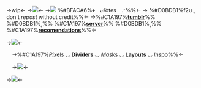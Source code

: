 ->wip<-
->![](https://cdn.discordapp.com/attachments/1112271341341650975/1199223007852367952/Untitled802_20240123182040.png?ex=65c1c275&is=65af4d75&hm=52621eddbcaef8a3d31bd56c95155fba8176429605b5435901a4c71753ed4289&)<-
->![](https://cdn.discordapp.com/attachments/1112271341341650975/1199224077869645895/IMG_2537.gif?ex=65c1c374&is=65af4e74&hm=536bbf3f21e46316358248ae98c02bb058fcb359d9d9f0f0380d6d0f8e553494&) %#BFACA6%ᚐ　𝓝otes　.ᐟ%%<-
-> %#D0BDB1%f2u ˳ don't *repost* without credit%%<-
->%#C1A197%[**tumblr**](https://www.tumblr.com/enchantedflowers)%%  %#D0BDB1%˳%%  %#C1A197%[**server**](https://discord.gg/hatters)%%  %#D0BDB1%˳%% %#C1A197%[**recomendations**](https://rentry.co/draculasrecs)%%<-
⠀

->![](https://cdn.discordapp.com/attachments/1112271341341650975/1199250159926779976/Untitled809_20240123201150.png?ex=65c1dbbf&is=65af66bf&hm=a332e7a730699929b244a4cf2e6917307a26b252656d6dbf7e0a39c7a708d827&)<-

⠀
->%#C1A197%[*Pix*els]() ◡ [**Dividers**]() ◡ [*Mas*ks]() ◡ [**Layouts**]() ◡ [*Ins*po]()%%<-

⠀
->![](https://cdn.discordapp.com/attachments/1112271341341650975/1199249854124281866/Untitled800_20240123201026.png?ex=65c1db76&is=65af6676&hm=ee9ce518878d9e7340ccb42466fbe9cb61efd8f4ad279edeb43073b418591b56&)<-

->![](https://cdn.discordapp.com/attachments/1112271341341650975/1199249548900569108/Untitled808_20240123200929.png?ex=65c1db2d&is=65af662d&hm=b1159162ec9255e683591d166b114cbd68c6c0db47d734f3852e2dd59b9d7c87&)<-